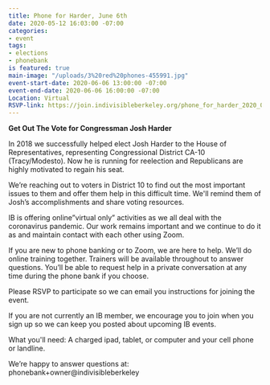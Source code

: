 ```yaml
---
title: Phone for Harder, June 6th
date: 2020-05-12 16:03:00 -07:00
categories:
- event
tags:
- elections
- phonebank
is featured: true
main-image: "/uploads/3%20red%20phones-455991.jpg"
event-start-date: 2020-06-06 13:00:00 -07:00
event-end-date: 2020-06-06 16:00:00 -07:00
Location: Virtual
RSVP-link: https://join.indivisibleberkeley.org/phone_for_harder_2020_06_06
---
```


**Get Out The Vote for Congressman Josh Harder**

In 2018 we successfully helped elect Josh Harder to the House of Representatives, representing Congressional District CA-10 (Tracy/Modesto). Now he is running for reelection and Republicans are highly motivated to regain his seat. 

We’re reaching out to voters in District 10 to find out the most important issues to them and offer them help in this difficult time. We'll remind them of Josh’s accomplishments and share voting resources. 

IB is offering online”virtual only” activities as we all deal with the coronavirus pandemic. Our work remains important and we continue to do it as and maintain contact with each other using Zoom. 

If you are new to phone banking or to Zoom, we are here to help. We’ll do online training together. Trainers will be available throughout to answer questions. You’ll be able to request help in a private conversation at any time during the phone bank if you choose.

Please RSVP to participate so we can email you instructions for joining the event.

If you are not currently an IB member, we encourage you to join when you sign up so we can keep you posted about upcoming IB events.

What you'll need: A charged ipad, tablet, or computer and your cell phone or landline.

We’re happy to answer questions at: phonebank\+owner@indivisibleberkeley